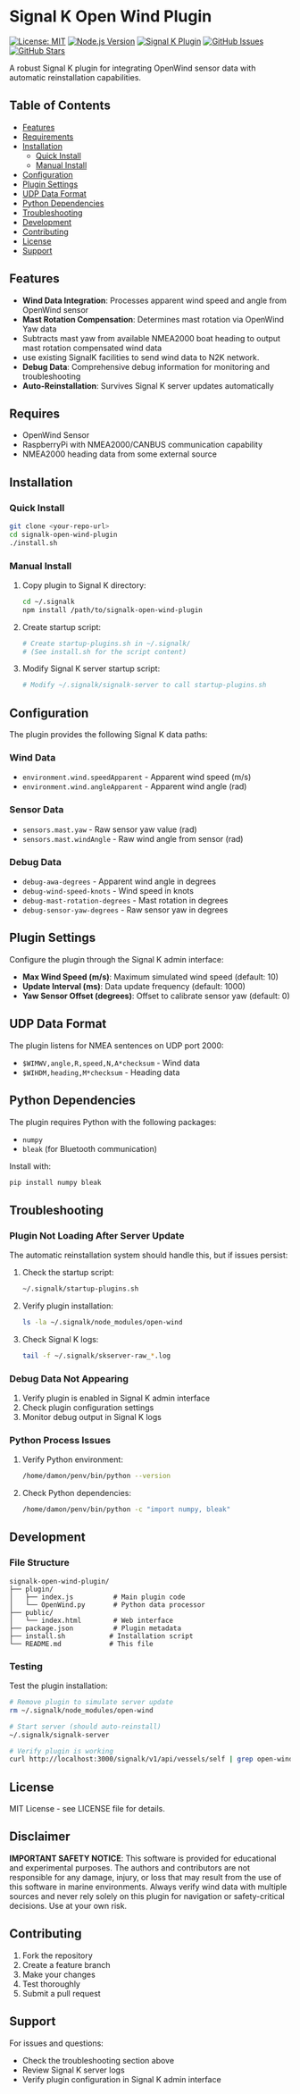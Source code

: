 # Signal K Open Wind Plugin

[![License: MIT](https://img.shields.io/badge/License-MIT-yellow.svg)](https://opensource.org/licenses/MIT)
[![Node.js Version](https://img.shields.io/badge/node-%3E%3D14.0.0-brightgreen.svg)](https://nodejs.org/)
[![Signal K Plugin](https://img.shields.io/badge/Signal%20K-Plugin-blue.svg)](https://signalk.org/)
[![GitHub Issues](https://img.shields.io/github/issues/vepkenez/signalk-open-wind-plugin.svg)](https://github.com/vepkenez/signalk-open-wind-plugin/issues)
[![GitHub Stars](https://img.shields.io/github/stars/vepkenez/signalk-open-wind-plugin.svg)](https://github.com/vepkenez/signalk-open-wind-plugin/stargazers)

A robust Signal K plugin for integrating OpenWind sensor data with automatic reinstallation capabilities.

## Table of Contents

- [Features](#features)
- [Requirements](#requires)
- [Installation](#installation)
  - [Quick Install](#quick-install)
  - [Manual Install](#manual-install)
- [Configuration](#configuration)
- [Plugin Settings](#plugin-settings)
- [UDP Data Format](#udp-data-format)
- [Python Dependencies](#python-dependencies)
- [Troubleshooting](#troubleshooting)
- [Development](#development)
- [Contributing](#contributing)
- [License](#license)
- [Support](#support)

## Features

- **Wind Data Integration**: Processes apparent wind speed and angle from OpenWind sensor
- **Mast Rotation Compensation**: Determines mast rotation via OpenWind Yaw data
- Subtracts mast yaw from available NMEA2000 boat heading to output mast rotation compensated wind data
- use existing SignalK facilities to send wind data to N2K network.
- **Debug Data**: Comprehensive debug information for monitoring and troubleshooting
- **Auto-Reinstallation**: Survives Signal K server updates automatically

## Requires
- OpenWind Sensor
- RaspberryPi with NMEA2000/CANBUS communication capability
- NMEA2000 heading data from some external source

## Installation

### Quick Install

```bash
git clone <your-repo-url>
cd signalk-open-wind-plugin
./install.sh
```

### Manual Install

1. Copy plugin to Signal K directory:
   ```bash
   cd ~/.signalk
   npm install /path/to/signalk-open-wind-plugin
   ```

2. Create startup script:
   ```bash
   # Create startup-plugins.sh in ~/.signalk/
   # (See install.sh for the script content)
   ```

3. Modify Signal K server startup script:
   ```bash
   # Modify ~/.signalk/signalk-server to call startup-plugins.sh
   ```

## Configuration

The plugin provides the following Signal K data paths:

### Wind Data
- `environment.wind.speedApparent` - Apparent wind speed (m/s)
- `environment.wind.angleApparent` - Apparent wind angle (rad)

### Sensor Data
- `sensors.mast.yaw` - Raw sensor yaw value (rad)
- `sensors.mast.windAngle` - Raw wind angle from sensor (rad)

### Debug Data
- `debug-awa-degrees` - Apparent wind angle in degrees
- `debug-wind-speed-knots` - Wind speed in knots
- `debug-mast-rotation-degrees` - Mast rotation in degrees
- `debug-sensor-yaw-degrees` - Raw sensor yaw in degrees

## Plugin Settings

Configure the plugin through the Signal K admin interface:

- **Max Wind Speed (m/s)**: Maximum simulated wind speed (default: 10)
- **Update Interval (ms)**: Data update frequency (default: 1000)
- **Yaw Sensor Offset (degrees)**: Offset to calibrate sensor yaw (default: 0)

## UDP Data Format

The plugin listens for NMEA sentences on UDP port 2000:

- `$WIMWV,angle,R,speed,N,A*checksum` - Wind data
- `$WIHDM,heading,M*checksum` - Heading data

## Python Dependencies

The plugin requires Python with the following packages:
- `numpy`
- `bleak` (for Bluetooth communication)

Install with:
```bash
pip install numpy bleak
```

## Troubleshooting

### Plugin Not Loading After Server Update

The automatic reinstallation system should handle this, but if issues persist:

1. Check the startup script:
   ```bash
   ~/.signalk/startup-plugins.sh
   ```

2. Verify plugin installation:
   ```bash
   ls -la ~/.signalk/node_modules/open-wind
   ```

3. Check Signal K logs:
   ```bash
   tail -f ~/.signalk/skserver-raw_*.log
   ```

### Debug Data Not Appearing

1. Verify plugin is enabled in Signal K admin interface
2. Check plugin configuration settings
3. Monitor debug output in Signal K logs

### Python Process Issues

1. Verify Python environment:
   ```bash
   /home/damon/penv/bin/python --version
   ```

2. Check Python dependencies:
   ```bash
   /home/damon/penv/bin/python -c "import numpy, bleak"
   ```

## Development

### File Structure

```
signalk-open-wind-plugin/
├── plugin/
│   ├── index.js          # Main plugin code
│   └── OpenWind.py       # Python data processor
├── public/
│   └── index.html        # Web interface
├── package.json          # Plugin metadata
├── install.sh           # Installation script
└── README.md            # This file
```

### Testing

Test the plugin installation:
```bash
# Remove plugin to simulate server update
rm ~/.signalk/node_modules/open-wind

# Start server (should auto-reinstall)
~/.signalk/signalk-server

# Verify plugin is working
curl http://localhost:3000/signalk/v1/api/vessels/self | grep open-wind
```

## License

MIT License - see LICENSE file for details.

## Disclaimer

**IMPORTANT SAFETY NOTICE**: This software is provided for educational and experimental purposes. The authors and contributors are not responsible for any damage, injury, or loss that may result from the use of this software in marine environments. Always verify wind data with multiple sources and never rely solely on this plugin for navigation or safety-critical decisions. Use at your own risk.

## Contributing

1. Fork the repository
2. Create a feature branch
3. Make your changes
4. Test thoroughly
5. Submit a pull request

## Support

For issues and questions:
- Check the troubleshooting section above
- Review Signal K server logs
- Verify plugin configuration in Signal K admin interface
